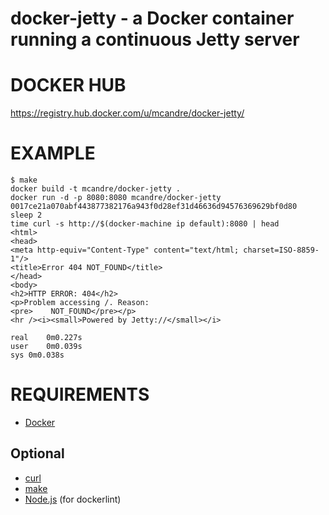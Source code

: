 # docker-jetty - a Docker container running a continuous Jetty server

# DOCKER HUB

https://registry.hub.docker.com/u/mcandre/docker-jetty/

# EXAMPLE

```
$ make
docker build -t mcandre/docker-jetty .
docker run -d -p 8080:8080 mcandre/docker-jetty
0017ce21a070abf443877382176a943f0d28ef31d46636d94576369629bf0d80
sleep 2
time curl -s http://$(docker-machine ip default):8080 | head
<html>
<head>
<meta http-equiv="Content-Type" content="text/html; charset=ISO-8859-1"/>
<title>Error 404 NOT_FOUND</title>
</head>
<body>
<h2>HTTP ERROR: 404</h2>
<p>Problem accessing /. Reason:
<pre>    NOT_FOUND</pre></p>
<hr /><i><small>Powered by Jetty://</small></i>

real	0m0.227s
user	0m0.039s
sys	0m0.038s
```

# REQUIREMENTS

* [Docker](https://www.docker.com/)

## Optional

* [curl](http://curl.haxx.se/)
* [make](http://www.gnu.org/software/make/)
* [Node.js](https://nodejs.org/en/) (for dockerlint)
